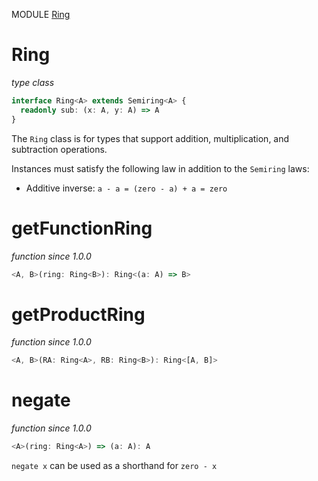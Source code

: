 MODULE [Ring](https://github.com/gcanti/fp-ts/blob/master/src/Ring.ts)

# Ring

_type class_

```ts
interface Ring<A> extends Semiring<A> {
  readonly sub: (x: A, y: A) => A
}
```

The `Ring` class is for types that support addition, multiplication,
and subtraction operations.

Instances must satisfy the following law in addition to the `Semiring`
laws:

* Additive inverse: `a - a = (zero - a) + a = zero`

# getFunctionRing

_function_
_since 1.0.0_

```ts
<A, B>(ring: Ring<B>): Ring<(a: A) => B>
```

# getProductRing

_function_
_since 1.0.0_

```ts
<A, B>(RA: Ring<A>, RB: Ring<B>): Ring<[A, B]>
```

# negate

_function_
_since 1.0.0_

```ts
<A>(ring: Ring<A>) => (a: A): A
```

`negate x` can be used as a shorthand for `zero - x`
